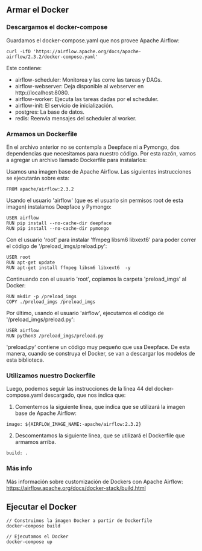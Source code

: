 ## Armar el Docker
### Descargamos el docker-compose
Guardamos el docker-compose.yaml que nos provee Apache Airflow:
```
curl -LfO 'https://airflow.apache.org/docs/apache-airflow/2.3.2/docker-compose.yaml'
```

Este contiene:
- airflow-scheduler: Monitorea y las corre las tareas y DAGs.
- airflow-webserver: Deja disponible al webserver en  http://localhost:8080.
- airflow-worker: Ejecuta las tareas dadas por el scheduler.
- airflow-init: El servicio de inicialización.
- postgres: La base de datos.
- redis: Reenvia mensajes del scheduler al worker.

### Armamos un Dockerfile
En el archivo anterior no se contempla a Deepface ni a Pymongo, dos dependencias que necesitamos para nuestro código. Por esta razón, vamos a agregar un archivo llamado Dockerfile para instalarlos:

Usamos una imagen base de Apache Airflow. Las siguientes instrucciones se ejecutarán sobre esta:
```
FROM apache/airflow:2.3.2
```
Usando el usuario 'airflow' (que es el usuario sin permisos root de esta imagen) instalamos Deepface y Pymongo: 
```
USER airflow
RUN pip install --no-cache-dir deepface
RUN pip install --no-cache-dir pymongo
```
Con el usuario 'root' para instalar 'ffmpeg libsm6 libxext6' para poder correr el código de '/preload_imgs/preload.py':
```
USER root
RUN apt-get update
RUN apt-get install ffmpeg libsm6 libxext6  -y
```
Continuando con el usuario 'root', copiamos la carpeta 'preload_imgs' al Docker:
```
RUN mkdir -p /preload_imgs
COPY ./preload_imgs /preload_imgs
```
Por último, usando el usuario 'airflow', ejecutamos el código de '/preload_imgs/preload.py':
```
USER airflow
RUN python3 /preload_imgs/preload.py
```
'preload.py' contiene un código muy pequeño que usa Deepface. De esta manera, cuando se construya el Docker, se van a descargar los modelos de esta biblioteca.

### Utilizamos nuestro Dockerfile
Luego, podemos seguir las instrucciones de la línea 44 del docker-compose.yaml descargado, que nos indica que:
1. Comentemos la siguiente línea, que indica que se utilizará la imagen base de Apache Airflow:
```
image: ${AIRFLOW_IMAGE_NAME:-apache/airflow:2.3.2}
```
2. Descomentamos la siguiente linea, que se utilizará el Dockerfile que armamos arriba.
```
build: .
```

### Más info
Más información sobre customización de Dockers con Apache Airflow: https://airflow.apache.org/docs/docker-stack/build.html

## Ejecutar el Docker
```
// Construimos la imagen Docker a partir de Dockerfile
docker-compose build

// Ejecutamos el Docker
docker-compose up
```
